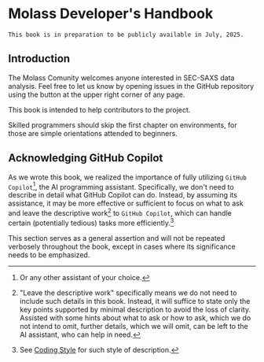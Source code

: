 # Molass Developer's Handbook

```{warning}
This book is in preparation to be publicly available in July, 2025.
```

## Introduction

The Molass Comunity welcomes anyone interested in SEC-SAXS data analysis. Feel free to let us know by opening issues in the GitHub repository using the button at the upper right corner of any page.

This book is intended to help contributors to the project.

Skilled programmers should skip the first chapter on environments, for those are simple orientations attended to beginners.

## Acknowledging GitHub Copilot

As we wrote this book, we realized the importance of fully utilizing `GitHub Copilot`[^1], the AI programming assistant. Specifically, we don't need to describe in detail what GitHub Copilot can do. Instead, by assuming its assistance, it may be more effective or sufficient to focus on what to ask and leave the descriptive work[^2] to `GitHub Copilot`, which can handle certain (potentially tedious) tasks more efficiently.[^3]

This section serves as a general assertion and will not be repeated verbosely throughout the book, except in cases where its significance needs to be emphasized.

[^1]: Or any other assistant of your choice.

[^2]: "Leave the descriptive work" specifically means we do not need to include such details in this book. Instead, it will suffice to state only the key points supported by minimal description to avoid the loss of clarity. Assisted with some hints about what to ask or how to ask, which we do not intend to omit, further details, which we will omit, can be left to the AI assistant, who can help in need.

[^3]: See [Coding Style](coding_style) for such style of description.